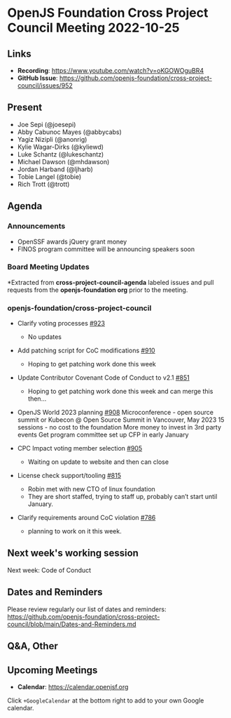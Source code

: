 # OpenJS Foundation Cross Project Council Meeting 2022-10-25

## Links

* **Recording**: https://www.youtube.com/watch?v=oKGOWOguBR4
* **GitHub Issue**: https://github.com/openjs-foundation/cross-project-council/issues/952

## Present

* Joe Sepi (@joesepi)
* Abby Cabunoc Mayes (@abbycabs)
* Yagiz Nizipli (@anonrig)
* Kylie Wagar-Dirks (@kyliewd)
* Luke Schantz (@lukeschantz)
* Michael Dawson (@mhdawson)
* Jordan Harband (@ljharb)
* Tobie Langel (@tobie)
* Rich Trott (@trott)

## Agenda

### Announcements
- OpenSSF awards jQuery grant money
- FINOS program committee will be announcing speakers soon

### Board Meeting Updates

*Extracted from **cross-project-council-agenda** labeled issues and pull requests from the **openjs-foundation org** prior to the meeting.

### openjs-foundation/cross-project-council

* Clarify voting processes [#923](https://github.com/openjs-foundation/cross-project-council/issues/923)
  * No updates

* Add patching script for CoC modifications [#910](https://github.com/openjs-foundation/cross-project-council/issues/910)
  * Hoping to get patching work done this week

* Update Contributor Covenant Code of Conduct to v2.1 [#851](https://github.com/openjs-foundation/cross-project-council/pull/851)
  * Hoping to get patching work done this week and can merge this then…

* OpenJS World 2023 planning [#908](https://github.com/openjs-foundation/cross-project-council/issues/908)
Microconference - open source summit or Kubecon
@ Open Source Summit in Vancouver, May 2023
15 sessions - no cost to the foundation
More money to invest in 3rd party events
Get program committee set up
CFP in early January

* CPC Impact voting member selection [#905](https://github.com/openjs-foundation/cross-project-council/issues/905)
  * Waiting on update to website and then can close

* License check support/tooling [#815](https://github.com/openjs-foundation/cross-project-council/issues/815)
  * Robin met with new CTO of linux foundation
  * They are short staffed, trying to staff up, probably can’t start until January. 

* Clarify requirements around CoC violation [#786](https://github.com/openjs-foundation/cross-project-council/issues/786)
  * planning to work on it this week.

## Next week's working session

Next week: Code of Conduct

## Dates and Reminders

Please review regularly our list of dates and reminders:
https://github.com/openjs-foundation/cross-project-council/blob/main/Dates-and-Reminders.md

## Q&A, Other

## Upcoming Meetings

* **Calendar**: <https://calendar.openjsf.org>

Click `+GoogleCalendar` at the bottom right to add to your own Google calendar.

